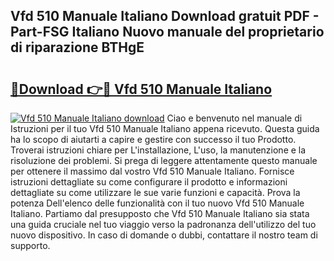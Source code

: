 ## Vfd 510 Manuale Italiano Download gratuit PDF - Part-FSG Italiano Nuovo manuale del proprietario di riparazione BTHgE

# <h2><a href="http://dfg59d2.blite.top/?on=Vfd+510+Manuale+Italiano">🔗Download 👉🔴 Vfd 510 Manuale Italiano</a></h2>

[![Vfd 510 Manuale Italiano download](https://i.imgur.com/lujVjoI.png)](http://dfg59d2.blite.top/?on=Vfd+510+Manuale+Italiano)
Ciao e benvenuto nel manuale di Istruzioni per il tuo Vfd 510 Manuale Italiano appena ricevuto. Questa guida ha lo scopo di aiutarti a capire e gestire con successo il tuo Prodotto. Troverai istruzioni chiare per L'installazione, L'uso, la manutenzione e la risoluzione dei problemi. Si prega di leggere attentamente questo manuale per ottenere il massimo dal vostro Vfd 510 Manuale Italiano. Fornisce istruzioni dettagliate su come configurare il prodotto e informazioni dettagliate su come utilizzare le sue varie funzioni e capacità. Prova la potenza Dell'elenco delle funzionalità con il tuo nuovo Vfd 510 Manuale Italiano. Partiamo dal presupposto che Vfd 510 Manuale Italiano sia stata una guida cruciale nel tuo viaggio verso la padronanza dell'utilizzo del tuo nuovo dispositivo. In caso di domande o dubbi, contattare il nostro team di supporto.
